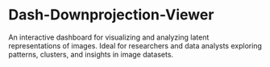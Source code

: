 # Dash-Downprojection-Viewer
An interactive dashboard for visualizing and analyzing latent representations of images. Ideal for researchers and data analysts exploring patterns, clusters, and insights in image datasets.
